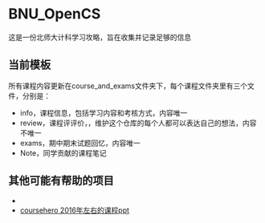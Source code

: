 # BNU_OpenCS
这是一份北师大计科学习攻略，旨在收集并记录足够的信息

## 当前模板
所有课程内容更新在course_and_exams文件夹下，每个课程文件夹里有三个文件，分别是：
- info，课程信息，包括学习内容和考核方式，内容唯一
- review，课程评评价，，维护这个仓库的每个人都可以表达自己的想法，内容不唯一
- exams，期中期末试题回忆，内容唯一
- Note，同学贡献的课程笔记


## 其他可能有帮助的项目
- []()
- [coursehero 2016年左右的课程ppt](https://www.coursehero.com/profile/shizhediao/)